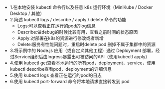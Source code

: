 - 1.在本地安装 kubectl 命令行以及任意 k8s 运行环境（MiniKube / Docker Desktop / 其他）
- 2.简述 kubectl logs / describe / apply / delete 命令的功能
    - Logs:可以查看正在运行的pod的log信息
    - Describe:做debug的时候比较有用，查看之前时间的状态原因
    - Apply:对部署在k8s的资源进行修改或者新增
    - Delete:服务有性能问题时，重启时delete pod 删掉不属于集群中的资源
- 3.将示例中的 Node.js 应用（或自定义其他工程）通过 Deployment 部署，经过Service组织后由Ingress暴露出可被访问的API（使用kubectl apply）
- 4.使用 kubectl get查看本地运行的所有pod，deployment，service，使用kubectl describe查看pod，deployment的详细信息
- 5.使用 kubectl logs 查看正在运行的pod的日志
- 6.使用 kubectl port-forward 命令将本地请求直接转发到 pod